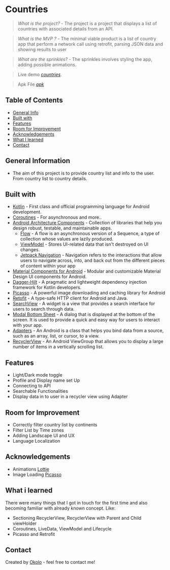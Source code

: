 # Countries
> _What is the project?_ - The project is a project that displays a list of countries with associated details from an API.

> _What is the MVP ?_ - The minimal viable product is a list of country app that perform a network call using retrofit, parsing JSON data and showing results to user

> _What are the sprinkles?_ - The sprinkles involves styling the app, adding possible animations.

> Live demo [_countries_](https://appetize.io/app/qcz3dao3amflva46libawcjgpe?device=pixel4xl&osVersion=11.0&scale=50). 

> Apk File [_apk_](https://drive.google.com/file/d/1E0InoROdf1Y19aInIJqPyzR1tV1O6VAI/view?usp=sharing)

## Table of Contents
* [General Info](#general-information)
* [Built with](#built-with)
* [Features](#features)
* [Room for Improvement](#room-for-improvement)
* [Acknowledgements](#acknowledgements)
* [What I learned](#what-i-learned)
* [Contact](#contact)

## General Information
- The aim of this project is to provide country list and info to the user. From country list to country details.

## Built with
- [Kotlin](https://kotlinlang.org/) - First class and official programming language for Android development.
- [Coroutines](https://kotlinlang.org/docs/reference/coroutines-overview.html) - For asynchronous and more..
- [Android Architecture Components](https://developer.android.com/topic/libraries/architecture) - Collection of libraries that help you design robust, testable, and maintainable apps.
  - [Flow](https://kotlinlang.org/docs/reference/coroutines/flow.html) - A flow is an asynchronous version of a Sequence, a type of collection whose values are lazily produced.
  - [ViewModel](https://developer.android.com/topic/libraries/architecture/viewmodel) - Stores UI-related data that isn't destroyed on UI changes. 
  - [Jetpack Navigation](https://developer.android.com/guide/navigation) - Navigation refers to the interactions that allow users to navigate across, into, and back out from the different pieces of content within your app
- [Material Components for Android](https://github.com/material-components/material-components-android) - Modular and customizable Material Design UI components for Android.
- [Dagger-Hilt](https://dagger.dev/hilt/) - A pragmatic and lightweight dependency injection framework for Kotlin developers.
- [Picasso](https://square.github.io/picasso/) - A powerful image downloading and caching library for Android 
- [Retofit](https://square.github.io/retrofit/) - A type-safe HTTP client for Android and Java.
- [SearchView](https://developer.android.com/) - A widget is a view that provides a search interface for users to search through data.
- [Modal Bottom Sheet](https://m2.material.io/develop/android/components/bottom-sheet-dialog-fragment) - A dialog that is displayed at the bottom of the screen. It is used to provide a quick and easy way for users to interact with your app.
- [Adapters](https://developer.android.com/) - An Android is a class that helps you bind data from a source, such as an array, list, or cursor, to a view.
- [RecyclerView](https://developer.android.com/) - An Android ViewGroup that allows you to display a large number of items in a vertically scrolling list.

## Features
- Light/Dark mode toggle
- Profile and Display name set Up
- Connecting to API 
- Searchable Functionalities
- Display data in to user in a recycler view using Adapter

## Room for Improvement
- Correctly filter country list by continents
- Filter List by Time zones
- Adding Landscape UI and UX
- Language Localization

## Acknowledgements
- Animations [Lottie](https://lottiefiles.com//)
- Image Loading [Picasso](https://square.github.io/picasso/)

## What i learned

There were many things that I got in touch for the first time and also becoming familiar with already known concept. Like:

- Sectioning RecyclerView, RecyclerView with Parent and Child viewHolder
- Coroutines, LiveData, ViewModel and Lifecycle
- Picasso and Retrofit

## Contact
Created by [Okolo](https://twitter.com/Okolo_Arthur) - feel free to contact me!


